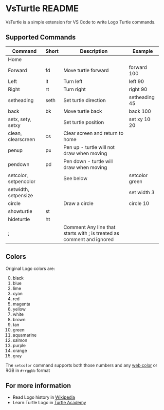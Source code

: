 # VsTurtle README

VsTurtle is a simple extension for VS Code to write Logo Turtle commands. 

## Supported Commands

| Command  | Short  | Description | Example |
| ---      | ---    |  ---        |  ---    |
| Home     |        |             |
| Forward  | fd     | Move turtle forward | forward 100
| Left     | lt     |  Turn left          | left 90
| Right    | rt     | Turn right           | right 90
| setheading | seth | Set turtle direction | setheading 45
| back       | bk   |  Move turtle back    | back 100
| setx, sety, setxy | |  Set turtle position | set xy 10 20
| clean, clearscreen | cs| Clear screen and return to home
| penup     | pu    | Pen up - turtle will not draw when moving
| pendown   | pd    | Pen down - turtle will draw when moving
| setcolor, setpencolor | | See below | setcolor green
| setwidth, setpensize | | | set width 3
| circle     |      | Draw a circle |   circle 10
| showturtle | st   |
| hideturtle | ht   |
| ;          |      | Comment  Any line that starts with ; is treated as comment and ignored 

## Colors

Original Logo colors are:

0) black
1) blue
2) lime
3) cyan
4) red
5) magenta
6) yellow
7) white
8) brown
9) tan
10) green
11) aquamarine
12) salmon
13) purple
14) orange
15) gray

The `setcolor` command supports both those numbers and any [web color](https://en.wikipedia.org/wiki/Web_colors) or RGB in `#rrggbb` format


## For more information

* Read Logo history in [Wikipedia](https://en.wikipedia.org/wiki/Logo_(programming_language))
* Learn Turtle Logo in [Turtle Academy](https://www.turtleacademy.com/)
